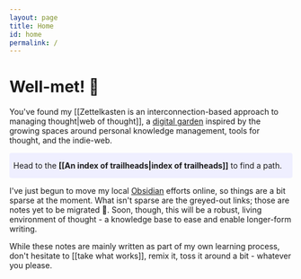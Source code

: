 ```yaml
---
layout: page
title: Home
id: home
permalink: /
---
```


# Well-met! 🍄

You've found my [[Zettelkasten is an interconnection-based approach to managing thought|web of thought]], a [digital garden](https://maggieappleton.com/garden-history) inspired by the growing spaces around personal knowledge management, tools for thought, and the indie-web. 

<p style="padding: 1em .5em; background: #efefff; border-radius: 4px;">
  Head to the <span style="font-weight: bold">[[An index of trailheads|index of trailheads]]</span> to find a path.
</p> 

I've just begun to move my local [Obsidian](https://www.obsidian.md/) efforts online, so things are a bit sparse at the moment. What isn't sparse are the greyed-out links; those are notes yet to be migrated 🐢. Soon, though, this will be a robust, living environment of thought - a knowledge base to ease and enable longer-form writing.

While these notes are mainly written as part of my own learning process, don't hesitate to [[take what works]], remix it, toss it around a bit - whatever you please.


<style>
  .wrapper {
    max-width: 46em;
  }
</style>
